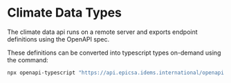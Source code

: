 # Climate Data Types

The climate data api runs on a remote server and exports endpoint definitions using the OpenAPI spec.

These definitions can be converted into typescript types on-demand using the command:

```sh
npx openapi-typescript "https://api.epicsa.idems.international/openapi.json" -o "apps\picsa-apps\dashboard\src\app\modules\climate-data\types\api.d.ts"
```
